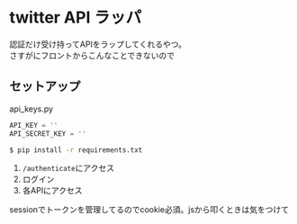 # twitter API ラッパ

認証だけ受け持ってAPIをラップしてくれるやつ。  
さすがにフロントからこんなことできないので

## セットアップ

api_keys.py

``` python
API_KEY = ''
API_SECRET_KEY = ''
```

``` bash
$ pip install -r requirements.txt
```

1. `/authenticate`にアクセス
2. ログイン
3. 各APIにアクセス

sessionでトークンを管理してるのでcookie必須。jsから叩くときは気をつけて
